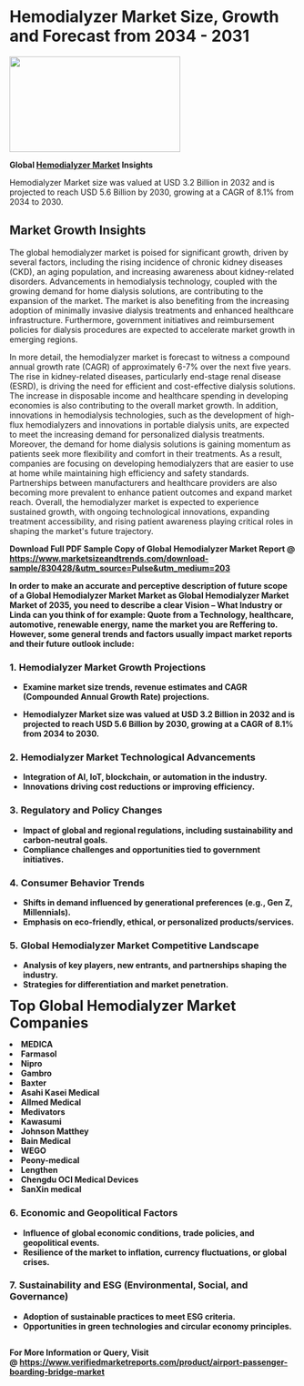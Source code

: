 <H1>Hemodialyzer Market Size, Growth and Forecast from 2034 - 2031</H1><img class="aligncenter size-medium wp-image-584254" src="https://thirdeyenews.in/wp-content/uploads/2034/09/Global-Market-Research-300x168.jpeg" alt="" width="300" height="168" /><p><strong>Global&nbsp;<a href="https://www.marketsizeandtrends.com/download-sample/830428/&amp;utm_source=Pulse&amp;utm_medium=203">Hemodialyzer Market</a> Insights</strong></p><p>Hemodialyzer Market size was valued at USD 3.2 Billion in 2032 and is projected to reach USD 5.6 Billion by 2030, growing at a CAGR of 8.1% from 2034 to 2030.</p><p><h2>Market Growth Insights</h2> <p>The global hemodialyzer market is poised for significant growth, driven by several factors, including the rising incidence of chronic kidney diseases (CKD), an aging population, and increasing awareness about kidney-related disorders. Advancements in hemodialysis technology, coupled with the growing demand for home dialysis solutions, are contributing to the expansion of the market. The market is also benefiting from the increasing adoption of minimally invasive dialysis treatments and enhanced healthcare infrastructure. Furthermore, government initiatives and reimbursement policies for dialysis procedures are expected to accelerate market growth in emerging regions.</p> <p><strong></strong></p> <p>In more detail, the hemodialyzer market is forecast to witness a compound annual growth rate (CAGR) of approximately 6-7% over the next five years. The rise in kidney-related diseases, particularly end-stage renal disease (ESRD), is driving the need for efficient and cost-effective dialysis solutions. The increase in disposable income and healthcare spending in developing economies is also contributing to the overall market growth. In addition, innovations in hemodialysis technologies, such as the development of high-flux hemodialyzers and innovations in portable dialysis units, are expected to meet the increasing demand for personalized dialysis treatments. Moreover, the demand for home dialysis solutions is gaining momentum as patients seek more flexibility and comfort in their treatments. As a result, companies are focusing on developing hemodialyzers that are easier to use at home while maintaining high efficiency and safety standards. Partnerships between manufacturers and healthcare providers are also becoming more prevalent to enhance patient outcomes and expand market reach. Overall, the hemodialyzer market is expected to experience sustained growth, with ongoing technological innovations, expanding treatment accessibility, and rising patient awareness playing critical roles in shaping the market's future trajectory.</p> <p><strong></p><p><span class=""><strong>Download Full PDF Sample Copy of Global Hemodialyzer Market Report</strong> @ <a href="https://www.marketsizeandtrends.com/download-sample/830428/&amp;utm_source=Pulse&amp;utm_medium=203" target="_blank">https://www.marketsizeandtrends.com/download-sample/830428/&amp;utm_source=Pulse&amp;utm_medium=203</a></span></p><p>In order to make an accurate and perceptive description of future scope of a Global&nbsp;Hemodialyzer Market Market as Global&nbsp;Hemodialyzer Market Market of 2035, you need to describe a clear Vision &ndash; What Industry or Linda can you think of for example: Quote from a Technology, healthcare, automotive, renewable energy, name the market you are Reffering to. However, some general trends and factors usually impact market reports and their future outlook include:</p><h3>1.&nbsp;<strong>Hemodialyzer Market Growth Projections</strong></h3><ul><li>Examine market size trends, revenue estimates and CAGR (Compounded Annual Growth Rate) projections.</li><li><p>Hemodialyzer Market size was valued at USD 3.2 Billion in 2032 and is projected to reach USD 5.6 Billion by 2030, growing at a CAGR of 8.1% from 2034 to 2030.</p></li></ul><h3>2.&nbsp;<strong>Hemodialyzer Market Technological Advancements</strong></h3><ul><li>Integration of AI, IoT, blockchain, or automation in the industry.</li><li>Innovations driving cost reductions or improving efficiency.</li></ul><h3>3.&nbsp;<strong>Regulatory and Policy Changes</strong></h3><ul><li>Impact of global and regional regulations, including sustainability and carbon-neutral goals.</li><li>Compliance challenges and opportunities tied to government initiatives.</li></ul><h3>4.&nbsp;<strong>Consumer Behavior Trends</strong></h3><ul><li>Shifts in demand influenced by generational preferences (e.g., Gen Z, Millennials).</li><li>Emphasis on eco-friendly, ethical, or personalized products/services.</li></ul><h3>5.&nbsp;<strong>Global Hemodialyzer Market Competitive Landscape</strong></h3><ul><li>Analysis of key players, new entrants, and partnerships shaping the industry.</li><li>Strategies for differentiation and market penetration.</li></ul><p data-pm-slice="1 1 []"><span style="color: inherit; font-family: inherit; font-size: 25px;">Top Global Hemodialyzer Market Companies</span></p><div class="" data-test-id=""><p><li>MEDICA</li><li> Farmasol</li><li> Nipro</li><li> Gambro</li><li> Baxter</li><li> Asahi Kasei Medical</li><li> Allmed Medical</li><li> Medivators</li><li> Kawasumi</li><li> Johnson Matthey</li><li> Bain Medical</li><li> WEGO</li><li> Peony-medical</li><li> Lengthen</li><li> Chengdu OCI Medical Devices</li><li> SanXin medical</li></p></div><h3>6.&nbsp;<strong>Economic and Geopolitical Factors</strong></h3><ul><li>Influence of global economic conditions, trade policies, and geopolitical events.</li><li>Resilience of the market to inflation, currency fluctuations, or global crises.</li></ul><h3>7.&nbsp;<strong>Sustainability and ESG (Environmental, Social, and Governance)</strong></h3><ul><li>Adoption of sustainable practices to meet ESG criteria.</li><li>Opportunities in green technologies and circular economy principles.</li></ul><h2><strong style="font-size: 14px;">For More Information or Query, Visit @&nbsp;</strong><a style="background-color: #ffffff; font-size: 14px;" href="https://www.marketsizeandtrends.com/report/hemodialyzer-market/" target="_blank">https://www.verifiedmarketreports.com/product/airport-passenger-boarding-bridge-market</a></h2>
